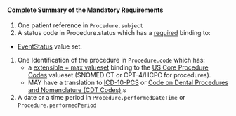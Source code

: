 #### Complete Summary of the Mandatory Requirements

1.  One patient reference in `Procedure.subject`
1.  A status code in Procedure.status which has a [required]({{site.data.fhir.path}}/terminologies.html#required) binding to:
-  [EventStatus] value set.
1.  One Identification of the procedure in `Procedure.code` which has:
    - a [extensible + max valueset](guidance.html#extensible--max-valueset-binding-for-codeableconcept-datatype) binding to the [US Core Procedure Codes] valueset (SNOMED CT or CPT-4/HCPC for procedures).
    - MAY have a translation to [ICD-10-PCS] or [Code on Dental Procedures and Nomenclature (CDT Codes)].s
1.  A date or a time period in `Procedure.performedDateTime` or `Procedure.performedPeriod`


  [US Core Procedure Codes]: ValueSet-us-core-procedure-code.html
  [ICD-10-PCS]: http://www.icd10data.com/icd10pcs
  [Code on Dental Procedures and Nomenclature (CDT Codes)]: http://www.ada.org/en/publications/cdt/
  [EventStatus]: {{site.data.fhir.path}}/ValueSet/event-status

